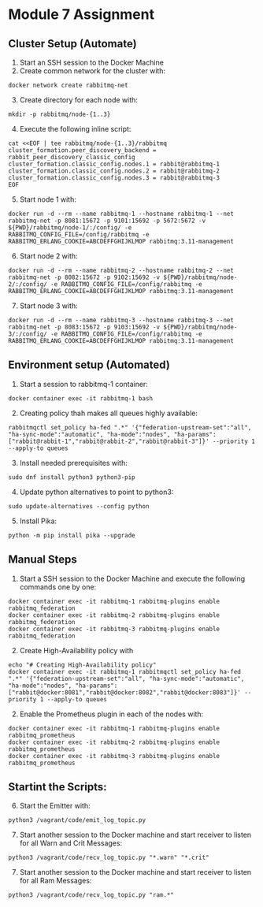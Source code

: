 # Module 7 Assignment


## Cluster Setup (Automate)

1. Start an SSH session to the Docker Machine
2. Create common network for the cluster with:
``` shell
docker network create rabbitmq-net
```
3. Create directory for each node with:
``` shell
mkdir -p rabbitmq/node-{1..3}
```
4. Execute the following inline script:
``` shell
cat <<EOF | tee rabbitmq/node-{1..3}/rabbitmq
cluster_formation.peer_discovery_backend = rabbit_peer_discovery_classic_config
cluster_formation.classic_config.nodes.1 = rabbit@rabbitmq-1
cluster_formation.classic_config.nodes.2 = rabbit@rabbitmq-2
cluster_formation.classic_config.nodes.3 = rabbit@rabbitmq-3
EOF
```
5. Start node 1 with:
``` shell
docker run -d --rm --name rabbitmq-1 --hostname rabbitmq-1 --net rabbitmq-net -p 8081:15672 -p 9101:15692 -p 5672:5672 -v ${PWD}/rabbitmq/node-1/:/config/ -e RABBITMQ_CONFIG_FILE=/config/rabbitmq -e RABBITMQ_ERLANG_COOKIE=ABCDEFFGHIJKLMOP rabbitmq:3.11-management
```

6. Start node 2 with:
``` shell
docker run -d --rm --name rabbitmq-2 --hostname rabbitmq-2 --net rabbitmq-net -p 8082:15672 -p 9102:15692 -v ${PWD}/rabbitmq/node-2/:/config/ -e RABBITMQ_CONFIG_FILE=/config/rabbitmq -e RABBITMQ_ERLANG_COOKIE=ABCDEFFGHIJKLMOP rabbitmq:3.11-management
```

7. Start node 3 with:
``` shell
docker run -d --rm --name rabbitmq-3 --hostname rabbitmq-3 --net rabbitmq-net -p 8083:15672 -p 9103:15692 -v ${PWD}/rabbitmq/node-3/:/config/ -e RABBITMQ_CONFIG_FILE=/config/rabbitmq -e RABBITMQ_ERLANG_COOKIE=ABCDEFFGHIJKLMOP rabbitmq:3.11-management
```


## Environment setup (Automated)

1. Start a session to rabbitmq-1 container:
``` shell
docker container exec -it rabbitmq-1 bash
```

2. Creating policy thah makes all queues highly available:
``` shell
rabbitmqctl set_policy ha-fed ".*" '{"federation-upstream-set":"all", "ha-sync-mode":"automatic", "ha-mode":"nodes", "ha-params":["rabbit@rabbit-1","rabbit@rabbit-2","rabbit@rabbit-3"]}' --priority 1 --apply-to queues
```

3. Install needed prerequisites with:
``` shell
sudo dnf install python3 python3-pip
```

4. Update python alternatives to point to python3:
``` shell
sudo update-alternatives --config python
```

5. Install Pika:
``` shell
python -m pip install pika --upgrade 
```

## Manual Steps

1. Start a SSH session to the Docker Machine and execute the following commands one by one:
``` shell
docker container exec -it rabbitmq-1 rabbitmq-plugins enable rabbitmq_federation
docker container exec -it rabbitmq-2 rabbitmq-plugins enable rabbitmq_federation
docker container exec -it rabbitmq-3 rabbitmq-plugins enable rabbitmq_federation
```

2. Create High-Availability policy with
``` shell
echo "# Creating High-Availability policy"
docker container exec -it rabbitmq-1 rabbitmqctl set_policy ha-fed ".*" '{"federation-upstream-set":"all", "ha-sync-mode":"automatic", "ha-mode":"nodes", "ha-params":["rabbit@docker:8081","rabbit@docker:8082","rabbit@docker:8083"]}' --priority 1 --apply-to queues
```

2. Enable the Prometheus plugin in each of the nodes with:
``` shell
docker container exec -it rabbitmq-1 rabbitmq-plugins enable rabbitmq_prometheus
docker container exec -it rabbitmq-2 rabbitmq-plugins enable rabbitmq_prometheus
docker container exec -it rabbitmq-3 rabbitmq-plugins enable rabbitmq_prometheus
```

## Startint the Scripts:

6. Start the Emitter with:
``` shell
python3 /vagrant/code/emit_log_topic.py
```

7. Start another session to the Docker machine and start receiver to listen for all Warn and Crit Messages:
``` shell
python3 /vagrant/code/recv_log_topic.py "*.warn" "*.crit"
```

7. Start another session to the Docker machine and start receiver to listen for all Ram Messages:
``` shell
python3 /vagrant/code/recv_log_topic.py "ram.*"
```